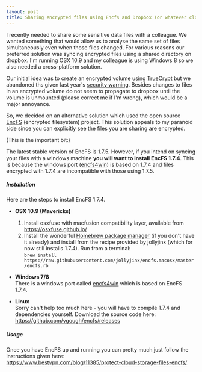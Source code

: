 ```yaml
---
layout: post
title: Sharing encrypted files using Encfs and Dropbox (or whatever cloud storage you are using)
---
```


I recently needed to share some sensitive data files with a colleague. We wanted something that would allow us to analyse the same set of files simultaneously even when those files changed. For various reasons our preferred solution was syncing encrypted files using a shared directory on dropbox. I'm running OSX 10.9 and my colleague is using Windows 8 so we also needed a cross-platform solution. 

Our initial idea was to create an encrypted volume using [TrueCrypt](http://truecrypt.sourceforge.net) but we abandoned ths given last year's [security warning](http://truecrypt.sourceforge.net).  Besides changes to files in an encrypted volume do not seem to propagate to dropbox  until the volume is unmounted (please correct me if I'm wrong), which would be a major annoyance. 

So, we decided on an alternative solution which used the open source [EncFS](http://www.arg0.net/#!encfs/c1awt) (encrypted filesystem) project. This solution appeals to my paranoid side since you can explicitly see the files you are sharing are encrypted.

(This is the important bit:)

The latest stable version of EncFS is 1.7.5. However, if you intend on syncing your files with a windows machine  **you will want to install EncFS 1.7.4**. This is because the windows port ([encfs4win](http://members.ferrara.linux.it/freddy77/encfs.html)) is based on 1.7.4 and files encrypted with 1.7.4 are incompatible with those using 1.7.5. 

##### Installation

Here are the steps to install EncFS 1.7.4.

- **OSX 10.9 (Mavericks)**  
  1. Install osxfuse with macfusion compatibility layer, available from  https://osxfuse.github.io/
  2. Install the wonderful [Homebrew package manager](http://brew.sh) (if you don't have it already) and install from the recipe provided by jollyjinx (which for now still installs 1.7.4). Run from a terminal:  
```brew install https://raw.githubusercontent.com/jollyjinx/encfs.macosx/master/encfs.rb```

- **Windows 7/8**  
There is a windows port called [encfs4win](http://members.ferrara.linux.it/freddy77/encfs.html) which is based on EncFS 1.7.4.

- **Linux**  
Sorry can't help too much here - you will have to compile 1.7.4 and dependencies yourself. Download the source code here:  
https://github.com/vgough/encfs/releases

##### Usage

Once you have EncFS up and running you can pretty much just follow the instructions given here:  
https://www.bestvpn.com/blog/11385/protect-cloud-storage-files-encfs/
 